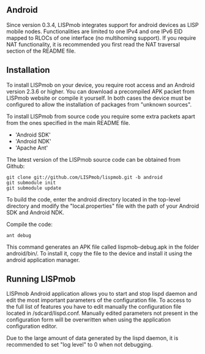 Android
--------

Since version 0.3.4, LISPmob integrates support for android devices as LISP 
mobile nodes.
Functionalities are limited to one IPv4 and one IPv6 EID mapped to RLOCs of one 
interface (no multihoming support). If you require NAT functionality, it is 
recommended you first read the NAT traversal section of the README file.

Installation
------------

To install LISPmob on your device, you require root access and an Android version 
2.3.6 or higher. You can download a precompiled  APK packet from LISPmob website 
or compile it yourself. In both cases the device must be configured to allow the 
installation of packages from "unknown sources".

To install LISPmob from source code you require some extra packets apart from the 
ones specified in the main README file.

  * 'Android SDK'
  * 'Android NDK'
  * 'Apache Ant'


The latest version of the LISPmob source code can be obtained from Github:

	git clone git://github.com/LISPmob/lispmob.git -b android
	git submodule init
	git submodule update

To build the code, enter the android directory located in the top-level directory 
and modify the "local.properties" file with the path of your Android SDK and 
Android NDK.

Compile the code:

	ant debug

This command generates an APK file called lispmob-debug.apk in the folder 
android/bin/. To install it, copy the file to the device and install it using the 
android application manager.

Running LISPmob
---------------

LISPmob Android application allows you to start and stop lispd daemon and edit the 
most important parameters of the configuration file. To access to the full list of 
features you have to edit manually the configuration file located in 
/sdcard/lispd.conf.  Manually edited parameters not present in the configuration 
form will be overwritten when using the application configuration editor. 

Due to the large amount of data generated by the lispd daemon, it is recommended 
to set "log level" to 0 when not debugging. 